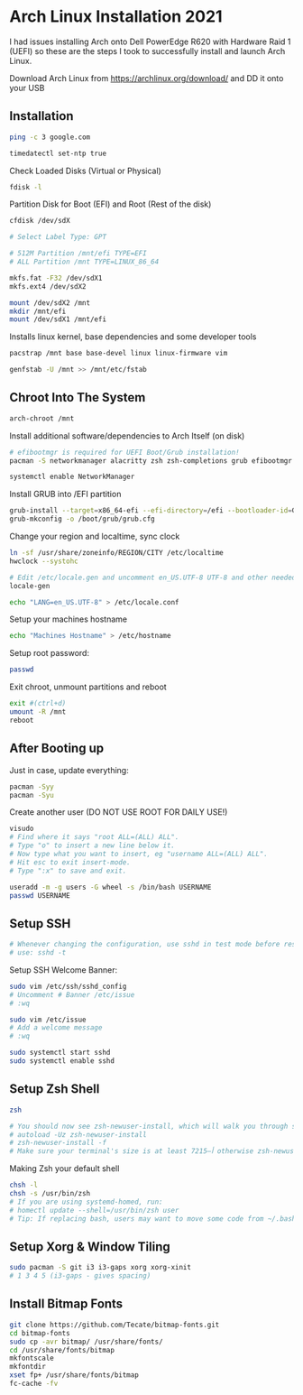 # Arch Linux Installation 2021

I had issues installing Arch onto Dell PowerEdge R620 with Hardware Raid 1 (UEFI) so these are the steps I took to successfully install and launch Arch Linux.

Download Arch Linux from https://archlinux.org/download/ and DD it onto your USB

## Installation
```bash
ping -c 3 google.com
```

```bash
timedatectl set-ntp true
```

Check Loaded Disks (Virtual or Physical)
```bash
fdisk -l
```

Partition Disk for Boot (EFI) and Root (Rest of the disk)
```bash
cfdisk /dev/sdX

# Select Label Type: GPT

# 512M Partition /mnt/efi TYPE=EFI
# ALL Partition /mnt TYPE=LINUX_86_64
```

```bash
mkfs.fat -F32 /dev/sdX1
mkfs.ext4 /dev/sdX2
```
```bash
mount /dev/sdX2 /mnt
mkdir /mnt/efi
mount /dev/sdX1 /mnt/efi
```

Installs linux kernel, base dependencies and some developer tools
```bash
pacstrap /mnt base base-devel linux linux-firmware vim
```

```bash
genfstab -U /mnt >> /mnt/etc/fstab
```

##  Chroot Into The System
```bash
arch-chroot /mnt
```

Install additional software/dependencies to Arch Itself (on disk)
```bash
# efibootmgr is required for UEFI Boot/Grub installation!
pacman -S networkmanager alacritty zsh zsh-completions grub efibootmgr vi wget neofetch htop openssh sysstat
```

```bash
systemctl enable NetworkManager
```

Install GRUB into /EFI partition
```bash
grub-install --target=x86_64-efi --efi-directory=/efi --bootloader-id=GRUB
grub-mkconfig -o /boot/grub/grub.cfg
```

Change your region and localtime, sync clock
```bash
ln -sf /usr/share/zoneinfo/REGION/CITY /etc/localtime
hwclock --systohc
```

```bash
# Edit /etc/locale.gen and uncomment en_US.UTF-8 UTF-8 and other needed locales. Generate the locales by running:
locale-gen

echo "LANG=en_US.UTF-8" > /etc/locale.conf
```

Setup your machines hostname
```bash
echo "Machines Hostname" > /etc/hostname
```

Setup root password:
```bash
passwd
```

Exit chroot, unmount partitions and reboot
```bash
exit #(ctrl+d)
umount -R /mnt
reboot
```

## After Booting up

Just in case, update everything:
```bash
pacman -Syy
pacman -Syu
```

Create another user (DO NOT USE ROOT FOR DAILY USE!)
```bash
visudo
# Find where it says "root ALL=(ALL) ALL".
# Type "o" to insert a new line below it.
# Now type what you want to insert, eg "username ALL=(ALL) ALL".
# Hit esc to exit insert-mode.
# Type ":x" to save and exit.
```
```bash
useradd -m -g users -G wheel -s /bin/bash USERNAME
passwd USERNAME
```

## Setup SSH

```bash
# Whenever changing the configuration, use sshd in test mode before restarting the service to ensure it will be able to start cleanly. Valid configurations produce no output.
# use: sshd -t
```
Setup SSH Welcome Banner:
```bash
sudo vim /etc/ssh/sshd_config
# Uncomment # Banner /etc/issue
# :wq
```
```bash
sudo vim /etc/issue
# Add a welcome message
# :wq
```
```bash
sudo systemctl start sshd
sudo systemctl enable sshd
```

## Setup Zsh Shell

```bash
zsh
```

```bash
# You should now see zsh-newuser-install, which will walk you through some basic configuration. If you want to skip this, press q. If you did not see it, you can invoke it manually with:
# autoload -Uz zsh-newuser-install
# zsh-newuser-install -f
# Make sure your terminal's size is at least 72أ—15 otherwise zsh-newuser-install will not run.
```

Making Zsh your default shell
```bash
chsh -l
chsh -s /usr/bin/zsh
# If you are using systemd-homed, run:
# homectl update --shell=/usr/bin/zsh user
# Tip: If replacing bash, users may want to move some code from ~/.bashrc to ~/.zshrc (e.g. the prompt and the aliases) and from ~/.bash_profile to ~/.zprofile (e.g. the code that starts the X Window System).
```

## Setup Xorg & Window Tiling
```bash
sudo pacman -S git i3 i3-gaps xorg xorg-xinit
# 1 3 4 5 (i3-gaps - gives spacing)
```

## Install Bitmap Fonts

```bash
git clone https://github.com/Tecate/bitmap-fonts.git
cd bitmap-fonts
sudo cp -avr bitmap/ /usr/share/fonts/
cd /usr/share/fonts/bitmap
mkfontscale
mkfontdir
xset fp+ /usr/share/fonts/bitmap
fc-cache -fv
```
